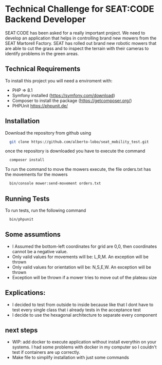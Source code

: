 
# Technical Challenge for SEAT:CODE Backend Developer

SEAT:CODE has been asked for a really important project. We need to develop an
application that helps in controlling brand new mowers from the SEAT Martorell Factory.
SEAT has rolled out brand new robotic mowers that are able to cut the grass and to inspect
the terrain with their cameras to identify problems in the green areas.




## Technical Requirements

To install this project you will need a enviroment with:
- PHP => 8.1
- Symfony installed (https://symfony.com/download)
- Composer to install the package (https://getcomposer.org/)
- PHPUnit https://phpunit.de/


## Installation


Download the repository from github using
```bash
  git clone https://github.com/alberto-lobo/seat_mobility_test.git
```
once the repository is downloaded you have to execute the command
```bash
  composer install
```
To run the command to move the mowers execute, the file orders.txt has the movements for the mowers
```bash
  bin/console mower:send-movement orders.txt
```
    
## Running Tests

To run tests, run the following command

```bash
  bin/phpunit 
```

## Some assumtions

- I Assumed the bottom-left coordinates for grid are 0,0, then coordinates cannot be a negative value.
- Only valid values for movements will be: L,R,M. An exception will be thrown
- Only valid values for orientation will be: N,S,E,W. An exception will be thrown
- Exception will be thrown if a mower tries to move out of the plateau size

## Explications:
- I decided to test from outside to inside because like that I dont have to test every single class that i already tests in the acceptance test
- I decide to use the hexagonal architecture to separate every component 

## next steps
- WIP: add docker to execute application without install everythin on your systems. I had some problems with docker in my computer so I couldn't test if containers are up correctly.
- Make file to simplify installation with just some commands
